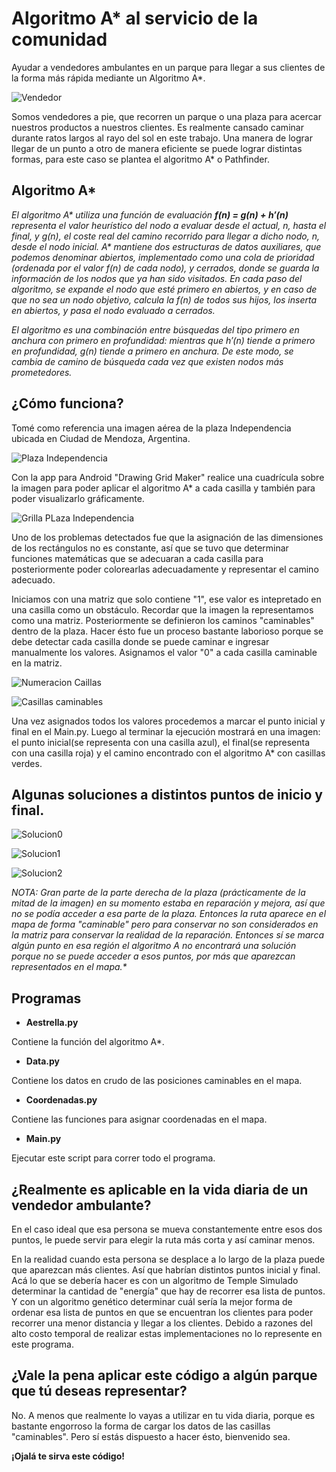 # Algoritmo A* al servicio de la comunidad
Ayudar a vendedores ambulantes en un parque para llegar a sus clientes de la forma más rápida mediante un Algoritmo A*.

![Vendedor](https://github.com/cabustillo13/Marie/blob/master/Mapas/Vendedor.png)

Somos vendedores a pie, que recorren un parque o una plaza para acercar nuestros productos a nuestros clientes. Es realmente cansado caminar durante ratos largos al rayo del sol en este trabajo. Una manera de lograr llegar de un punto a otro de manera eficiente se puede lograr distintas formas, para este caso se plantea el algoritmo A* o Pathfinder.

## Algoritmo A*

_El algoritmo A* utiliza una función de evaluación **f(n) = g(n) + h′(n)** representa el valor heurístico del nodo a evaluar desde el actual, n, hasta el final, y g(n), el coste real del camino recorrido para llegar a dicho nodo, n, desde el nodo inicial. A* mantiene dos estructuras de datos auxiliares, que podemos denominar abiertos, implementado como una cola de prioridad (ordenada por el valor f(n) de cada nodo), y cerrados, donde se guarda la información de los nodos que ya han sido visitados. En cada paso del algoritmo, se expande el nodo que esté primero en abiertos, y en caso de que no sea un nodo objetivo, calcula la f(n) de todos sus hijos, los inserta en abiertos, y pasa el nodo evaluado a cerrados._

_El algoritmo es una combinación entre búsquedas del tipo primero en anchura con primero en profundidad: mientras que h′(n) tiende a primero en profundidad, g(n) tiende a primero en anchura. De este modo, se cambia de camino de búsqueda cada vez que existen nodos más prometedores._

## ¿Cómo funciona?

Tomé como referencia una imagen aérea de la plaza Independencia ubicada en Ciudad de Mendoza, Argentina. 

![Plaza Independencia](https://github.com/cabustillo13/Marie/blob/master/Mapas/photo0.png)

Con la app para Android "Drawing Grid Maker" realice una cuadrícula sobre la imagen para poder aplicar el algoritmo A* a cada casilla y también para poder visualizarlo gráficamente. 

![Grilla PLaza Independencia](https://github.com/cabustillo13/Marie/blob/master/Mapas/photo2.png)

Uno de los problemas detectados fue que la asignación de las dimensiones de los rectángulos no es constante, así que se tuvo que determinar funciones matemáticas que se adecuaran a cada casilla para posteriormente poder colorearlas adecuadamente y representar el camino adecuado. 

Iniciamos con una matriz que solo contiene "1", ese valor es intepretado en una casilla como un obstáculo. Recordar que la imagen la representamos como una matriz. Posteriormente se definieron los caminos "caminables" dentro de la plaza. Hacer ésto fue un proceso bastante laborioso porque se debe detectar cada casilla donde se puede caminar e ingresar manualmente los valores. Asignamos el valor "0" a cada casilla caminable en la matriz.

![Numeracion Caillas](https://github.com/cabustillo13/Marie/blob/master/Mapas/photo4.png)

![Casillas caminables](https://github.com/cabustillo13/Marie/blob/master/Mapas/photo5.png)

Una vez asignados todos los valores procedemos a marcar el punto inicial y final en el Main.py. Luego al terminar la ejecución mostrará en una imagen: el punto inicial(se representa con una casilla azul), el final(se representa con una casilla roja) y el camino encontrado con el algoritmo A* con casillas verdes.

## Algunas soluciones a distintos puntos de inicio y final.

![Solucion0](https://github.com/cabustillo13/Marie/blob/master/Mapas/Solucion0.png)

![Solucion1](https://github.com/cabustillo13/Marie/blob/master/Mapas/Solucion1.png)

![Solucion2](https://github.com/cabustillo13/Marie/blob/master/Mapas/Solucion2.png)

_**NOTA: Gran parte de la parte derecha de la plaza (prácticamente de la mitad de la imagen) en su momento estaba en reparación y mejora, así que no se podía acceder a esa parte de la plaza. Entonces la ruta aparece en el mapa de forma "caminable" pero para conservar no son considerados en la matriz para conservar la realidad de la reparación. Entonces sí se marca algún punto en esa región el algoritmo A* no encontrará una solución porque no se puede acceder a esos puntos, por más que aparezcan representados en el mapa.**_

## Programas

* **Aestrella.py**

Contiene la función del algoritmo A*.

* **Data.py**

Contiene los datos en crudo de las posiciones caminables en el mapa.

* **Coordenadas.py**

Contiene las funciones para asignar coordenadas en el mapa.

* **Main.py**

Ejecutar este script para correr todo el programa.

## ¿Realmente es aplicable en la vida diaria de un vendedor ambulante?

En el caso ideal que esa persona se mueva constantemente entre esos dos puntos, le puede servir para elegir la ruta más corta y así caminar menos.

En la realidad cuando esta persona se desplace a lo largo de la plaza puede que aparezcan más clientes. Así que habrían distintos puntos inicial y final. Acá lo que se debería hacer es con un algoritmo de Temple Simulado determinar la cantidad de "energía" que hay de recorrer esa lista de puntos. Y con un algoritmo genético determinar cuál sería la mejor forma de ordenar esa lista de puntos en que se encuentran los clientes para poder recorrer una menor distancia y llegar a los clientes. Debido a razones del alto costo temporal de realizar estas implementaciones no lo represente en este programa. 

## ¿Vale la pena aplicar este código a algún parque que tú deseas representar?

No. A menos que realmente lo vayas a utilizar en tu vida diaria, porque es bastante engorroso la forma de cargar los datos de las casillas "caminables". Pero sí estás dispuesto a hacer ésto, bienvenido sea.

**¡Ojalá te sirva este código!**
